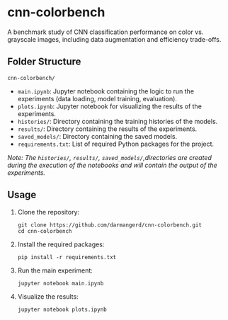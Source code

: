 # cnn-colorbench
A benchmark study of CNN classification performance on color vs. grayscale images, including data augmentation and efficiency trade-offs.


## Folder Structure
`cnn-colorbench/`
- `main.ipynb`: Jupyter notebook containing the logic to run the experiments (data loading, model training, evaluation).
- `plots.ipynb`: Jupyter notebook for visualizing the results of the experiments.
- `histories/`: Directory containing the training histories of the models.
- `results/`: Directory containing the results of the experiments.
- `saved_models/`: Directory containing the saved models.
- `requirements.txt`: List of required Python packages for the project.

*Note: The `histories/`, `results/`, `saved_models/`,directories are created during the execution of the notebooks and will contain the output of the experiments.*


## Usage
1. Clone the repository:
   ```
   git clone https://github.com/darmangerd/cnn-colorbench.git
   cd cnn-colorbench
   ```

2. Install the required packages:
   ```
   pip install -r requirements.txt
   ```

3. Run the main experiment:
   ```
   jupyter notebook main.ipynb
   ```

4. Visualize the results:
   ```
   jupyter notebook plots.ipynb
   ```
